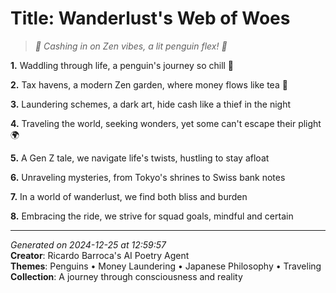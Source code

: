 # Title: Wanderlust's Web of Woes

> *🐧 Cashing in on Zen vibes, a lit penguin flex! 💸*

**1.** Waddling through life, a penguin's journey so chill 🐧


**2.** Tax havens, a modern Zen garden, where money flows like tea 🍵


**3.** Laundering schemes, a dark art, hide cash like a thief in the night


**4.** Traveling the world, seeking wonders, yet some can't escape their plight 🌍


**5.** A Gen Z tale, we navigate life's twists, hustling to stay afloat


**6.** Unraveling mysteries, from Tokyo's shrines to Swiss bank notes


**7.** In a world of wanderlust, we find both bliss and burden


**8.** Embracing the ride, we strive for squad goals, mindful and certain



---

*Generated on 2024-12-25 at 12:59:57*  
**Creator**: Ricardo Barroca's AI Poetry Agent  
**Themes**: Penguins • Money Laundering • Japanese Philosophy • Traveling  
**Collection**: A journey through consciousness and reality